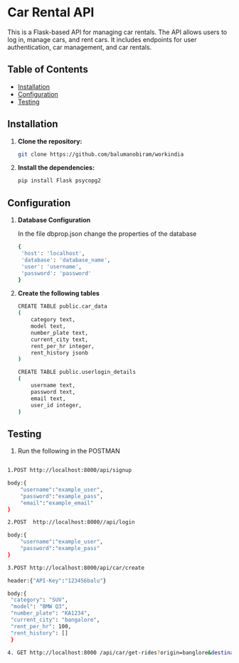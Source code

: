 # Car Rental API

This is a Flask-based API for managing car rentals. The API allows users to log in, manage cars, and rent cars. It includes endpoints for user authentication, car management, and car rentals.

## Table of Contents

- [Installation](#installation)
- [Configuration](#configuration)
- [Testing](#testing)

## Installation

1. **Clone the repository:**

   ```sh
   git clone https://github.com/balumanobiram/workindia
2. **Install the dependencies:**

   ```sh
   pip install Flask psycopg2

## Configuration

1. **Database Configuration**

   In the file dbprop.json change the properties of the database

   ```sh
   {
    'host': 'localhost',
    'database': 'database_name',
    'user': 'username',
    'password': 'password'
   }

2. **Create the following tables**
   ```sh
   CREATE TABLE public.car_data
   (
       category text,
       model text,
       number_plate text,
       current_city text,
       rent_per_hr integer,
       rent_history jsonb
   )

   CREATE TABLE public.userlogin_details
   (
       username text,
       password text,
       email text,
       user_id integer,
   )

## Testing

1. Run the following in the POSTMAN

```sh

1.POST http://localhost:8000/api/signup

body:{
    "username":"example_user",
    "password":"example_pass",
    "email":"example_email"
}

2.POST  http://localhost:8000//api/login

body:{
    "username":"example_user",
    "password":"example_pass"
}

3.POST http://localhost:8000/api/car/create

header:{"API-Key":"123456balu"}

body:{
 "category": "SUV",
 "model": "BMW Q3",
 "number_plate": "KA1234",
 "current_city": "bangalore",
 "rent_per_hr": 100,
 "rent_history": []
 }

4. GET http://localhost:8000 /api/car/get-rides?origin=banglore&destination=mumbai&category=SUV&required_hours=10


   
